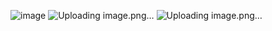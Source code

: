 ![image](https://github.com/user-attachments/assets/e8e5639a-0c4c-4cb4-ab26-a5300648bd28)
![Uploading image.png…]()
![Uploading image.png…]()
